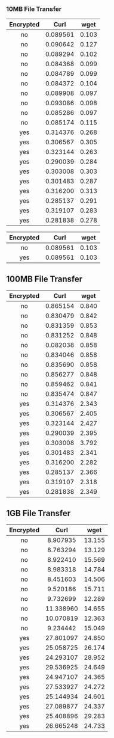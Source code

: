 ### 10MB File Transfer
Encrypted | Curl | wget
:---: | :---: | :---:
no | 0.089561 | 0.103
no | 0.090642 | 0.127
no | 0.089294 | 0.102
no | 0.084368 | 0.099
no | 0.084789 | 0.099
no | 0.084372 | 0.104
no | 0.089908 | 0.097
no | 0.093086 | 0.098
no | 0.085286 | 0.097
no | 0.085174 | 0.115
yes | 0.314376 | 0.268
yes | 0.306567 | 0.305
yes | 0.323144 | 0.263
yes | 0.290039 | 0.284
yes | 0.303008 | 0.303
yes | 0.301483 | 0.287
yes | 0.316200 | 0.313
yes | 0.285137 | 0.291
yes | 0.319107 | 0.283
yes | 0.281838 | 0.278

Encrypted | Curl | wget
:---: | :---: | :---:
no | 0.089561 | 0.103
yes | 0.089561 | 0.103


## 100MB File Transfer
Encrypted | Curl | wget
:---: | :---: | :---:
no | 0.865154 | 0.840
no | 0.830479 | 0.842
no | 0.831359 | 0.853
no | 0.831252 | 0.848
no | 0.082038 | 0.858
no | 0.834046 | 0.858
no | 0.835690 | 0.858
no | 0.856277 | 0.848
no | 0.859462 | 0.841
no | 0.835474 | 0.847
yes | 0.314376 | 2.343
yes | 0.306567 | 2.405
yes | 0.323144 | 2.427
yes | 0.290039 | 2.395
yes | 0.303008 | 3.792
yes | 0.301483 | 2.341
yes | 0.316200 | 2.282
yes | 0.285137 | 2.366
yes | 0.319107 | 2.318
yes | 0.281838 | 2.349


## 1GB File Transfer
Encrypted | Curl | wget
:---: | :---: | :---:
no | 8.907935 | 13.155
no | 8.763294 | 13.129
no | 8.922410 | 15.569
no | 8.983318 | 14.784
no | 8.451603 | 14.506
no | 9.520186 | 15.711
no | 9.732699 | 12.289
no | 11.338960 | 14.655
no | 10.070819 | 12.363
no | 9.234442 | 15.049
yes | 27.801097 | 24.850
yes | 25.058725 | 26.174
yes | 24.293107 | 28.952
yes | 29.536925 | 24.649
yes | 24.947107 | 24.365
yes | 27.533927 | 24.272
yes | 25.144934 | 24.601
yes | 27.089877 | 24.337
yes | 25.408896 | 29.283
yes | 26.665248 | 24.733


